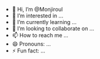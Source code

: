 - 👋 Hi, I’m @Monjiroul
- 👀 I’m interested in ...
- 🌱 I’m currently learning ...
- 💞️ I’m looking to collaborate on ...
- 📫 How to reach me ...
- 😄 Pronouns: ...
- ⚡ Fun fact: ...

<!---
Monjiroul/Monjiroul is a ✨ special ✨ repository because its `README.md` (this file) appears on your GitHub profile.
You can click the Preview link to take a look at your changes.
--->
